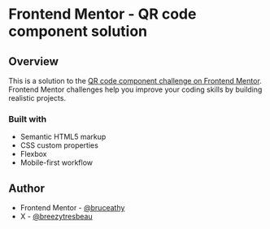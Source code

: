 # Frontend Mentor - QR code component solution

## Overview

This is a solution to the [QR code component challenge on Frontend Mentor](https://www.frontendmentor.io/challenges/qr-code-component-iux_sIO_H). Frontend Mentor challenges help you improve your coding skills by building realistic projects.

### Built with

- Semantic HTML5 markup
- CSS custom properties
- Flexbox
- Mobile-first workflow

## Author

- Frontend Mentor - [@bruceathy](https://www.frontendmentor.io/profile/bruceathy)
- X - [@breezytresbeau](https://www.twitter.com/breezytresbeau)

